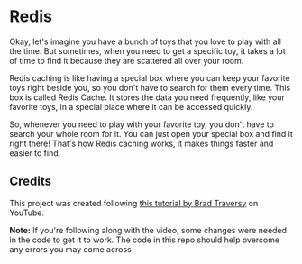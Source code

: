 # Redis

Okay, let's imagine you have a bunch of toys that you love to play with all the time. But sometimes, when you need to get a specific toy, it takes a lot of time to find it because they are scattered all over your room.

Redis caching is like having a special box where you can keep your favorite toys right beside you, so you don't have to search for them every time. This box is called Redis Cache. It stores the data you need frequently, like your favorite toys, in a special place where it can be accessed quickly.

So, whenever you need to play with your favorite toy, you don't have to search your whole room for it. You can just open your special box and find it right there! That's how Redis caching works, it makes things faster and easier to find.

## Credits

This project was created following [this tutorial by Brad Traversy](https://youtu.be/oaJq1mQ3dFI) on YouTube. 

**Note:** If you're following along with the video, some changes were needed in the code to get it to work. The code in this repo should help overcome any errors you may come across
